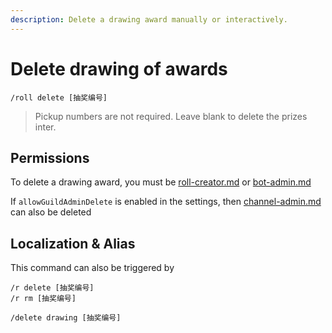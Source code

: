 ```yaml
---
description: Delete a drawing award manually or interactively.
---
```


# Delete drawing of awards

```
/roll delete [抽奖编号]
```

> Pickup numbers are not required. Leave blank to delete the prizes inter.

## Permissions

To delete a drawing award, you must be [roll-creator.md](../permission/roll-creator.md "mention") or [bot-admin.md](../permission/bot-admin.md "mention")

If `allowGuildAdminDelete` is enabled in the settings, then [channel-admin.md](../permission/channel-admin.md "mention") can also be deleted

## Localization & Alias

This command can also be triggered by

```
/r delete [抽奖编号]
/r rm [抽奖编号]

/delete drawing [抽奖编号]
```
